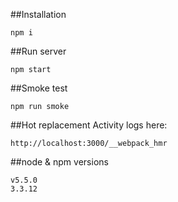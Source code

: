 
##Installation
```
npm i
```
##Run server
```
npm start
```
##Smoke test
```
npm run smoke
```

##Hot replacement
Activity logs here:
```
http://localhost:3000/__webpack_hmr
```
##node & npm versions
```
v5.5.0
3.3.12
```